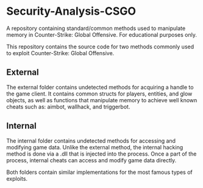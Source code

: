 # Security-Analysis-CSGO
A repository containing standard/common methods used to manipulate memory in Counter-Strike: Global Offensive.
For educational purposes only.

This repository contains the source code for two methods commonly used to exploit Counter-Strike: Global Offensive.

External
--------
The external folder contains undetected methods for acquiring a handle to the game client.
It contains common structs for players, entities, and glow objects, as well as functions that manipulate memory to achieve well known cheats such as: aimbot, wallhack, and triggerbot.

Internal
--------
The internal folder contains undetected methods for accessing and modifying game data.
Unlike the external method, the internal hacking method is done via a .dll that is injected into the process. Once a part of the process, internal cheats can access and modify game data directly.


Both folders contain similar implementations for the most famous types of exploits.
